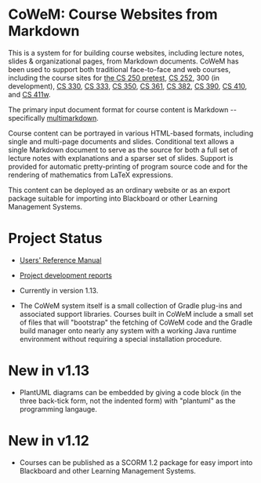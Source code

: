 # CoWeM: Course Websites from Markdown

This is a system for for building course websites, including lecture notes, 
slides & organizational pages, from Markdown documents. 
CoWeM has been used to support both traditional face-to-face and web courses, 
including the course sites
for [the CS 250 pretest](https://www.cs.odu.edu/~zeil/cs250PreTest/latest/), 
[CS 252](https://www.cs.odu.edu/~zeil/cs252/latest/),
300 (in development), 
[CS 330](https://www.cs.odu.edu/~tkennedy/cs330/s17/), 
[CS 333](https://www.cs.odu.edu/~zeil/cs333/latest/), 
[CS 350]((https://www.cs.odu.edu/~zeil/cs350/latest/)), 
[CS 361](https://www.cs.odu.edu/~zeil/cs361/latest/),
[CS 382](https://www.cs.odu.edu/~zeil/cs382/latest/),
[CS 390](https://www.cs.odu.edu/~zeil/cs390/latest/),
[CS 410](https://www.cs.odu.edu/~tkennedy/cs410/s17/), and
[CS 411w](https://www.cs.odu.edu/~tkennedy/cs411/s17/).

The primary input document format for course content is Markdown --
specifically [multimarkdown](http://fletcherpenney.net/multimarkdown/). 

Course content can be portrayed in various HTML-based formats,
including single and multi-page documents and slides. Conditional text allows
a single Markdown document to serve as the source for both a full set of lecture
notes with explanations and a sparser set of slides.  Support is provided
for automatic pretty-printing of program source code and for the rendering
of mathematics from LaTeX expressions.

This content can be deployed as an ordinary website or as an 
export package suitable for importing into Blackboard or other
Learning Management Systems.

# Project Status

* [Users' Reference Manual](https://www.cs.odu.edu/~zeil/cowem/Directory/outline/index.html)

* [Project development reports](http://www.cs.odu.edu/~zeil/gitlab/cowem/reports/reportsSummary/projectReports.html)

* Currently in version 1.13.
  
* The CoWeM system itself is a small collection of Gradle plug-ins and
  associated support libraries.  Courses built in CoWeM include a small
  set of files that will "bootstrap" the fetching of CoWeM code and the
  Gradle build manager onto nearly any system with a working Java runtime
  environment without requiring a special installation procedure.

# New in v1.13

* PlantUML diagrams can be embedded by giving a code block (in the
  three back-tick form, not the indented form) with "plantuml" as the
  programming langauge.


# New in v1.12

* Courses can be published as a SCORM 1.2 package for easy import into
  Blackboard and other Learning Management Systems.

